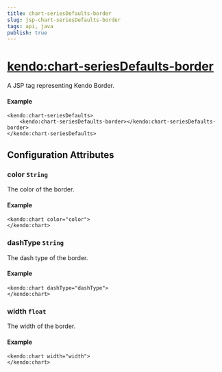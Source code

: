 ```yaml
---
title: chart-seriesDefaults-border
slug: jsp-chart-seriesDefaults-border
tags: api, java
publish: true
---
```


# <kendo:chart-seriesDefaults-border>
A JSP tag representing Kendo Border.

#### Example
    <kendo:chart-seriesDefaults>
        <kendo:chart-seriesDefaults-border></kendo:chart-seriesDefaults-border>
    </kendo:chart-seriesDefaults>


## Configuration Attributes


### color `String`

The color of the border.

#### Example
    <kendo:chart color="color">
    </kendo:chart>



### dashType `String`

The dash type of the border.

#### Example
    <kendo:chart dashType="dashType">
    </kendo:chart>



### width `float`

The width of the border.

#### Example
    <kendo:chart width="width">
    </kendo:chart>


